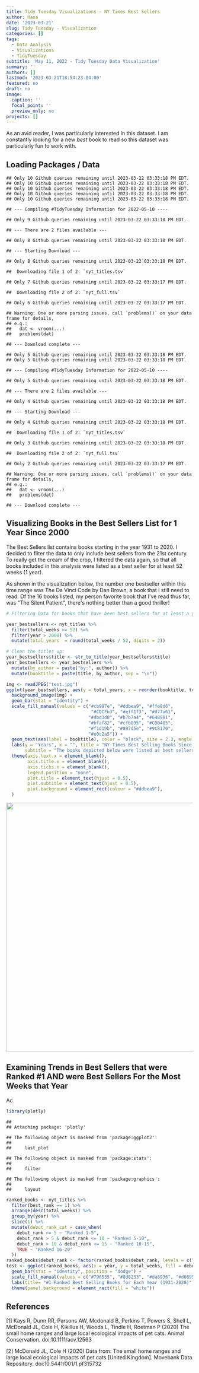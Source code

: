 ```yaml
---
title: Tidy Tuesday Visualizations - NY Times Best Sellers
author: Hana
date: '2023-03-21'
slug: Tidy Tuesday - Visualization
categories: []
tags:
  - Data Analysis
  - Visualizations
  - TidyTuesday
subtitle: 'May 11, 2022 - Tidy Tuesday Data Visualization'
summary: ''
authors: []
lastmod: '2023-03-21T18:54:23-04:00'
featured: no
draft: no
image:
  caption: ''
  focal_point: ''
  preview_only: no
projects: []
---
```


As an avid reader, I was particularly interested in this dataset. I am constantly looking for a new *best* book to read so this dataset was particularly fun to work with. 


## Loading Packages / Data



```
## Only 10 Github queries remaining until 2023-03-22 03:33:18 PM EDT.
## Only 10 Github queries remaining until 2023-03-22 03:33:18 PM EDT.
## Only 10 Github queries remaining until 2023-03-22 03:33:18 PM EDT.
## Only 10 Github queries remaining until 2023-03-22 03:33:18 PM EDT.
## Only 10 Github queries remaining until 2023-03-22 03:33:18 PM EDT.
```

```
## --- Compiling #TidyTuesday Information for 2022-05-10 ----
```

```
## Only 9 Github queries remaining until 2023-03-22 03:33:18 PM EDT.
```

```
## --- There are 2 files available ---
```

```
## Only 8 Github queries remaining until 2023-03-22 03:33:18 PM EDT.
```

```
## --- Starting Download ---
```

```
## Only 8 Github queries remaining until 2023-03-22 03:33:18 PM EDT.
```

```
## 	Downloading file 1 of 2: `nyt_titles.tsv`
```

```
## Only 7 Github queries remaining until 2023-03-22 03:33:17 PM EDT.
```

```
## 	Downloading file 2 of 2: `nyt_full.tsv`
```

```
## Only 6 Github queries remaining until 2023-03-22 03:33:17 PM EDT.
```

```
## Warning: One or more parsing issues, call `problems()` on your data frame for details,
## e.g.:
##   dat <- vroom(...)
##   problems(dat)
```

```
## --- Download complete ---
```

```
## Only 5 Github queries remaining until 2023-03-22 03:33:18 PM EDT.
## Only 5 Github queries remaining until 2023-03-22 03:33:18 PM EDT.
```

```
## --- Compiling #TidyTuesday Information for 2022-05-10 ----
```

```
## Only 5 Github queries remaining until 2023-03-22 03:33:18 PM EDT.
```

```
## --- There are 2 files available ---
```

```
## Only 4 Github queries remaining until 2023-03-22 03:33:18 PM EDT.
```

```
## --- Starting Download ---
```

```
## Only 4 Github queries remaining until 2023-03-22 03:33:18 PM EDT.
```

```
## 	Downloading file 1 of 2: `nyt_titles.tsv`
```

```
## Only 3 Github queries remaining until 2023-03-22 03:33:18 PM EDT.
```

```
## 	Downloading file 2 of 2: `nyt_full.tsv`
```

```
## Only 2 Github queries remaining until 2023-03-22 03:33:17 PM EDT.
```

```
## Warning: One or more parsing issues, call `problems()` on your data frame for details,
## e.g.:
##   dat <- vroom(...)
##   problems(dat)
```

```
## --- Download complete ---
```
## Visualizing Books in the Best Sellers List for 1 Year Since 2000 

The Best Sellers list contains books starting in the year 1931 to 2020. I decided to filter the data to only include best sellers from the 21st century. To really get the cream of the crop, I filtered the data again, so that all books included in this analysis were listed as a best seller for at least 52 weeks (1 year). 

As shown in the visualization below, the number one bestseller within this time range was The Da Vinci Code by Dan Brown, a book that I still need to read. Of the 16 books listed, my person favorite book that I've read thus far, was "The Silent Patient", there's nothing better than a good thriller! 


```r
# Filtering Data for books that have been best sellers for at least a year

year_bestsellers <- nyt_titles %>%
  filter(total_weeks >= 52) %>%
  filter(year > 2000) %>%
  mutate(total_years  = round(total_weeks / 52, digits = 2)) 

# Clean the titles up:
year_bestsellers$title <- str_to_title(year_bestsellers$title)
year_bestsellers <- year_bestsellers %>% 
  mutate(by_author = paste("by:", author)) %>% 
  mutate(booktitle = paste(title, by_author, sep = "\n"))

img <- readJPEG("test.jpg")
ggplot(year_bestsellers, aes(y = total_years, x = reorder(booktitle, total_years), fill =booktitle)) + 
  background_image(img) + 
  geom_bar(stat = "identity") +
  scale_fill_manual(values = c("#cb997e", "#ddbea9", "#ffe8d6", 
                                "#CDCFb3", "#eff1f3", "#d77a61", 
                               "#dbd3d8", "#b7b7a4", "#648981", 
                               "#bfaf82", "#cfb895", "#CD8485", 
                               "#f1d19b", "#897d5e", "#9C8170", 
                               "#e0c2a5")) + 
  geom_text(aes(label = booktitle), color = "black", size = 2.3, angle = 270, position=position_stack(vjust=0.5)) + 
  labs(y = "Years", x = "", title = "NY Times Best Selling Books Since 2000",
       subtitle = "The books depicted below were listed as best sellers for at least 52 consecutive weeks.") +
  theme(axis.text.x = element_blank(),
        axis.title.x = element_blank(),
        axis.ticks.x = element_blank(), 
        legend.position = "none", 
        plot.title = element_text(hjust = 0.5),
        plot.subtitle = element_text(hjust = 0.5),
        plot.background = element_rect(colour = "#ddbea9"),
  )
```

<img src="{{< blogdown/postref >}}index.en_files/figure-html/unnamed-chunk-2-1.png" width="672" />

## Examining Trends in Best Sellers that were Ranked #1 AND were Best Sellers For the Most Weeks that Year

Ac


```r
library(plotly)
```

```
## 
## Attaching package: 'plotly'
```

```
## The following object is masked from 'package:ggplot2':
## 
##     last_plot
```

```
## The following object is masked from 'package:stats':
## 
##     filter
```

```
## The following object is masked from 'package:graphics':
## 
##     layout
```

```r
ranked_books <- nyt_titles %>%
  filter(best_rank == 1) %>%
  arrange(desc(total_weeks)) %>%
  group_by(year) %>%
  slice(1) %>% 
  mutate(debut_rank_cat = case_when(
    debut_rank <= 5 ~ "Ranked 1-5", 
    debut_rank > 5 & debut_rank <= 10 ~ "Ranked 5-10",
    debut_rank > 10 & debut_rank <= 15 ~ "Ranked 10-15", 
    TRUE ~ "Ranked 16-20"
  ))
ranked_books$debut_rank <- factor(ranked_books$debut_rank, levels = c("Ranked 1-5", "Ranked 5-10", "Ranked 10-15", "Ranked 16-20"))
test <- ggplot(ranked_books, aes(x = year, y = total_weeks, fill = debut_rank_cat, lable = title)) + 
  geom_bar(stat = "identity", position = "dodge") + 
  scale_fill_manual(values = c("#796535", "#8d8233", "#da8936", "#d6695a")) +
  labs(title= "#1 Ranked Best Selling Books for Each Year (1931-2020)", y = "Total Weeks as a Best Seller", fill = "What was the book\nranked when\nit first debuted?", y = "Year") + 
  theme(panel.background = element_rect(fill = "white"))
```
## References

[1] Kays R, Dunn RR, Parsons AW, Mcdonald B, Perkins T, Powers S, Shell L, McDonald JL, Cole H, Kikillus H, Woods L, Tindle H, Roetman P (2020) The small home ranges and large local ecological impacts of pet cats. Animal Conservation. doi:10.1111/acv.12563

[2] McDonald JL, Cole H (2020) Data from: The small home ranges and large local ecological impacts of pet cats [United Kingdom]. Movebank Data Repository. doi:10.5441/001/1.pf315732

